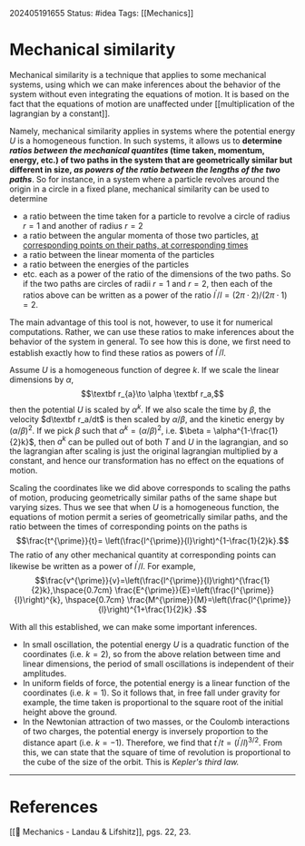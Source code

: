 202405191655
Status: #idea
Tags: [[Mechanics]]

# Mechanical similarity

Mechanical similarity is a technique that applies to some mechanical systems, using which we can make inferences about the behavior of the system without even integrating the equations of motion. It is based on the fact that the equations of motion are unaffected under [[multiplication of the lagrangian by a constant]].

Namely, mechanical similarity applies in systems where the potential energy $U$ is a homogeneous function. In such systems, it allows us to **determine *ratios between the mechanical quantites* (time taken, momentum, energy, etc.) of two paths in the system that are geometrically similar but different in size, *as powers of the ratio between the lengths* *of the two paths***. So for instance, in a system where a particle revolves around the origin in a circle in a fixed plane, mechanical similarity can be used to determine
- a ratio between the time taken for a particle to revolve a circle of radius $r=1$ and another of radius $r=2$
- a ratio between the angular momenta of those two particles, [at corresponding points on their paths, at corresponding times](obsidian://open?vault=Vaults&file=Monologue%2FZETTELKASTEN%2FConservation%20of%20proportions%20under%20scaling%20paths%20of%20homogeneous%20potentials)
- a ratio between the linear momenta of the particles
- a ratio between the energies of the particles
- etc.
each as a power of the ratio of the dimensions of the two paths. So if the two paths are circles of radii $r=1$ and $r=2$, then each of the ratios above can be written as a power of the ratio $l^\prime/l=(2\pi\cdot2)/(2\pi\cdot1)=2$. 

The main advantage of this tool is not, however, to use it for numerical computations. Rather, we can use these ratios to make inferences about the behavior of the system in general. To see how this is done, we first need to establish exactly how to find these ratios as powers of $l^\prime/l$.

Assume $U$ is a homogeneous function of degree $k$. If we scale the linear dimensions by $\alpha$,
$$\textbf r_{a}\to \alpha \textbf r_a,$$
then the potential $U$ is scaled by $\alpha^k$. If we also scale the time by $\beta$, the velocity $d\textbf r_a/dt$ is then scaled by $\alpha/\beta$, and the kinetic energy by $(\alpha/\beta)^2$. If we pick $\beta$ such that $\alpha^{k} = (\alpha/\beta)^2$, i.e. $\beta = \alpha^{1-\frac{1}{2}k}$, then $a^k$ can be pulled out of both $T$ and $U$ in the lagrangian, and so the lagrangian after scaling is just the original lagrangian multiplied by a constant, and hence our transformation has no effect on the equations of motion.

Scaling the coordinates like we did above corresponds to scaling the paths of motion, producing geometrically similar paths of the same shape but varying sizes. Thus we see that when $U$ is a homogeneous function, the equations of motion permit a series of geometrically similar paths, and the ratio between the times of corresponding points on the paths is
$$\frac{t^{\prime}}{t}= \left(\frac{l^{\prime}}{l}\right)^{1-\frac{1}{2}k}.$$
The ratio of any other mechanical quantity at corresponding points can likewise be written as a power of $l^{\prime}/l$. For example, 
$$\frac{v^{\prime}}{v}=\left(\frac{l^{\prime}}{l}\right)^{\frac{1}{2}k},\hspace{0.7cm} \frac{E^{\prime}}{E}=\left(\frac{l^{\prime}}{l}\right)^{k}, \hspace{0.7cm} \frac{M^{\prime}}{M}=\left(\frac{l^{\prime}}{l}\right)^{1+\frac{1}{2}k} .$$

With all this established, we can make some important inferences.

- In small oscillation, the potential energy $U$ is a quadratic function of the coordinates (i.e. $k=2$), so from the above relation between time and linear dimensions, the period of small oscillations is independent of their amplitudes.
- In uniform fields of force, the potential energy is a linear function of the coordinates (i.e. $k=1$). So it follows that, in free fall under gravity for example, the time taken is proportional to the square root of the initial height above the ground.
- In the Newtonian attraction of two masses, or the Coulomb interactions of two charges, the potential energy is inversely proportion to the distance apart (i.e. $k=-1$). Therefore, we find that $t^{\prime}/t = (l^\prime/l)^{3/2}$. From this, we can state that the square of time of revolution is proportional to the cube of the size of the orbit. This is *Kepler's third law.*

___
# References
[[📕 Mechanics - Landau & Lifshitz]], pgs. 22, 23.